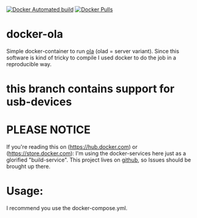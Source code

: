 [![Docker Automated build](https://img.shields.io/docker/automated/s1lvester/docker-ola.svg)]()
[![Docker Pulls](https://img.shields.io/docker/pulls/s1lvester/docker-ola.svg)]()

# docker-ola
Simple docker-container to run [ola](https://github.com/OpenLightningProject/ola) (olad = server variant). Since this software is kind of tricky to compile I used docker to do the job in a reproducible way. 

# this branch contains support for usb-devices

# PLEASE NOTICE
If you're reading this on (https://hub.docker.com) or (https://store.docker.com): I'm using the docker-services here just as a glorified "build-service". This project lives on [github](https://github.com/s1lvester/docker-ola), so Issues should be brought up there.

# Usage:
I recommend you use the docker-compose.yml. 
